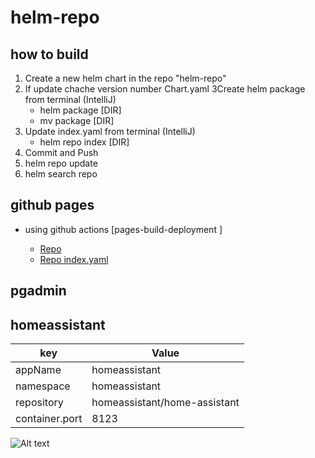 # helm-repo

## how to build 

1. Create a new helm chart in the repo "helm-repo"
2. If update chache version number Chart.yaml
3Create helm package from terminal (IntelliJ)
   - helm package [DIR]
   - mv package [DIR]
4. Update index.yaml from terminal (IntelliJ)
    - helm repo index [DIR]
5. Commit and Push
6. helm repo update
7. helm search repo

## github pages

- using github actions [pages-build-deployment ]

  - [Repo](https://kad-bloemgx.github.io/helm-repo/)
  - [Repo index.yaml](https://kad-bloemgx.github.io/helm-repo/index.yaml)

## pgadmin


## homeassistant


| key            | Value                        |
|----------------|------------------------------|
| appName        | homeassistant                |
| namespace      | homeassistant                |
| repository     | homeassistant/home-assistant |
| container.port | 8123                         |

<img title="a title" alt="Alt text" src="/kwd-lvbag.drawio.svg">
